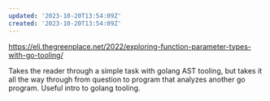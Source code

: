 ```yaml
---
updated: '2023-10-20T13:54:09Z'
created: '2023-10-20T13:54:09Z'
---
```

https://eli.thegreenplace.net/2022/exploring-function-parameter-types-with-go-tooling/

Takes the reader through a simple task with golang AST tooling, but takes it all the way through from question to program that analyzes another go program. Useful intro to golang tooling.